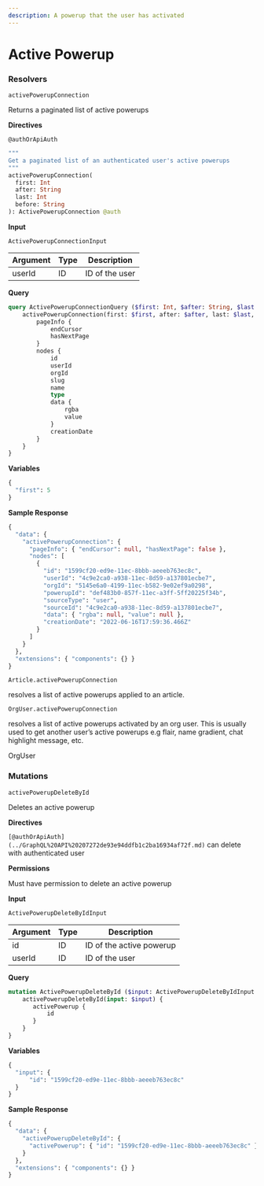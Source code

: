 ```yaml
---
description: A powerup that the user has activated
---
```


# Active Powerup

### Resolvers

`activePowerupConnection`

Returns a paginated list of active powerups

**Directives**

`@authOrApiAuth`

```graphql
"""
Get a paginated list of an authenticated user's active powerups
"""
activePowerupConnection(
  first: Int
  after: String
  last: Int
  before: String
): ActivePowerupConnection @auth
```

**Input**

`ActivePowerupConnectionInput`

| Argument | Type | Description    |
| -------- | ---- | -------------- |
| userId   | ID   | ID of the user |

**Query**

```graphql
query ActivePowerupConnectionQuery ($first: Int, $after: String, $last: Int, $before: String) {
    activePowerupConnection(first: $first, after: $after, last: $last, before: $before) {
        pageInfo {
            endCursor
            hasNextPage
        }
        nodes {
            id
            userId
            orgId
            slug
            name
            type
            data {
                rgba
                value
            }
            creationDate
        }
    }
}
```

**Variables**

```graphql
{
  "first": 5
}
```

**Sample Response**

```graphql
{
  "data": {
    "activePowerupConnection": {
      "pageInfo": { "endCursor": null, "hasNextPage": false },
      "nodes": [
        {
          "id": "1599cf20-ed9e-11ec-8bbb-aeeeb763ec8c",
          "userId": "4c9e2ca0-a938-11ec-8d59-a137801ecbe7",
          "orgId": "5145e6a0-4199-11ec-b582-9e02ef9a0298",
          "powerupId": "def483b0-857f-11ec-a3ff-5ff20225f34b",
          "sourceType": "user",
          "sourceId": "4c9e2ca0-a938-11ec-8d59-a137801ecbe7",
          "data": { "rgba": null, "value": null },
          "creationDate": "2022-06-16T17:59:36.466Z"
        }
      ]
    }
  },
  "extensions": { "components": {} }
}
```



`Article.activePowerupConnection`

resolves a list of active powerups applied to an article.



`OrgUser.activePowerupConnection`

resolves a list of active powerups activated by an org user. This is usually used to get another user’s active powerups e.g flair, name gradient, chat highlight message, etc.

OrgUser



### Mutations

`activePowerupDeleteById`

Deletes an active powerup

**Directives**

`[@authOrApiAuth](../GraphQL%20API%20207272de93e94ddfb1c2ba16934af72f.md)` can delete with authenticated user

**Permissions**

Must have permission to delete an active powerup

**Input**

`ActivePowerupDeleteByIdInput`

| Argument | Type | Description              |
| -------- | ---- | ------------------------ |
| id       | ID   | ID of the active powerup |
| userId   | ID   | ID of the user           |

**Query**

```graphql
mutation ActivePowerupDeleteById ($input: ActivePowerupDeleteByIdInput!) {
    activePowerupDeleteById(input: $input) {
       activePowerup {
           id
       }
    }
}
```

**Variables**

```graphql
{
  "input": {
      "id": "1599cf20-ed9e-11ec-8bbb-aeeeb763ec8c"
  }
}
```

**Sample Response**

```graphql
{
  "data": {
    "activePowerupDeleteById": {
      "activePowerup": { "id": "1599cf20-ed9e-11ec-8bbb-aeeeb763ec8c" }
    }
  },
  "extensions": { "components": {} }
}
```
